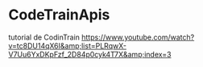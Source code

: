 # CodeTrainApis
tutorial de CodinTrain https://www.youtube.com/watch?v=tc8DU14qX6I&amp;list=PLRqwX-V7Uu6YxDKpFzf_2D84p0cyk4T7X&amp;index=3
